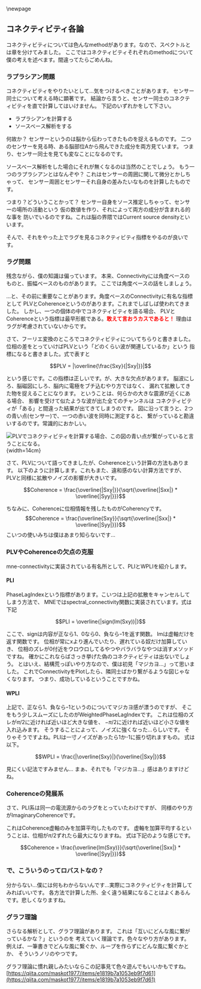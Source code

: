 
\newpage
## コネクティビティ各論
コネクティビティについては色んなmethodがあります。なので、スペクトルとは章を分けてみました。
ここではコネクティビティそれぞれのmethodについて僕の考えを述べます。間違ってたらごめんね。

### ラプラシアン問題
コネクティビティをやりたいとして…気をつけるべきことがあります。
センサー同士について考える時に顕著です。
結論から言うと、センサー同士のコネクティビティを直で計算してはいけません。
下記のいずれかをして下さい。

- ラプラシアンを計算する
- ソースベース解析をする

何故か？
センサーというのは脳から伝わってきたものを捉えるものです。
二つのセンサーを見る時、ある脳部位Aから飛んできた成分を両方見ています。
つまり、センサー同士を見ても変なことになるのです。

ソースベース解析をした場合にそれが無くなるのは当然のことでしょう。
もう一つのラプラシアンとはなんぞや？
これはセンサーの周囲に関して微分とかしちゃって、
センサー周囲とセンサーそれ自身の差みたいなものを計算したものです。

つまり？どういうことかって？
センサー自身をソース推定しちゃって、センサーの場所の活動という
仮の数値を作り、それによって両方の成分が含まれる的な事を
防いでいるのですね。これは脳の界隈ではCurrent source densityといいます。

そんで、それをやった上でラグを見るコネクティビティ指標をやるのが良いです。

### ラグ問題

残念ながら、僕の知識は偏っています。
本来、Connectivityには角度ベースのものと、振幅ベースのものがあります。
ここでは角度ベースの話をしましょう。

...と、その前に重要なことがあります。角度ベースのConnectivityに有名な指標として
PLVとCoherenceというのがあります。これまでしばしば使われてきました。
しかし、一つの個体の中でコネクティビティを語る場合、
PLVとCoherenceという指標は最早形骸である。**<span style='color: red'>敢えて言おうカスであると！</span>**
理由はラグが考慮されていないからです。

さて、フーリエ変換のところでコネクティビティについてちらりと書きました。
位相の差をとっていけばPLVという「どのくらい波が関連しているか」という
指標になると書きました。式で表すと

$$PLV = |\overline{\frac{Sxy}{|Sxy|}}|$$

という感じです。この指標は正しいです。が、大きな欠点があります。
脳波にしろ、脳磁図にしろ、脳内に電極をブチ込むやり方ではなく、
漏れて拡散してきた物を捉えることになります。
ということは、何らかの大きな震源が近くにある場合、
影響を受けて似たような波が出た全てのチャンネルは
コネクティビティが「ある」と間違った結果が出てきてしまうのです。
図に沿って言うと、2つの青い点(センサー)で、一つの赤い波を同時に測定すると、
繋がっていると勘違いするのです。常識的におかしい。

![PLVでコネクティビティを計算する場合、この図の青い点が繋がっていると言うことになる。](./img/plv.png){width=14cm}

さて、PLVについて語ってきましたが、Coherenceという計算の方法もあります。
以下のように計算します。これもまた、違和感のない計算方法ですが、
PLVと同様に拡散やノイズの影響が大きいです。

$$Coherence = \frac{\overline{|Sxy|}}{\sqrt{\overline{|Sxx|} * \overline{|Syy|}}}$$

ちなみに、Coherenceに位相情報を残したものがCoherencyです。
$$Coherence = \frac{\overline{Sxy}}{\sqrt{\overline{|Sxx|} * \overline{|Syy|}}}$$
こいつの使いみちは僕はあまり知らないです…

### PLVやCoherenceの欠点の克服
mne-connectivityに実装されている有名所として、PLIとWPLIを紹介します。

#### PLI
PhaseLagIndexという指標があります。こいつは上記の拡散をキャンセルしてしまう方法で、
MNEではspectral_connectivity関数に実装されています。式は下記

$$PLI = \overline{|sign(Im(Sxy))|}$$

ここで、signは内容が正なら1、0なら0、負ならｰ1を返す関数。
Imは虚軸だけを返す関数です。
位相が常にxより進んでいたり、遅れている奴だけ加算していき、
位相のズレが0付近をウロウロしてるやつやバラバラなやつは消すメソッドですね。
確かにこれならばさっき挙げた偽のコネクティビティは出ないでしょう。
とはいえ、結構荒っぽいやり方なので、僕は初見「マジカヨ…」って思いました。
これでConnectivityをPlotしたら、隣同士ばかり繋がるような図じゃなくなります。
つまり、成功しているということですかね。

#### WPLI
上記で、正なら1、負ならｰ1というのについてマジカヨ感が漂うのですが、
そこをもう少しスムーズにしたのがWeightedPhaseLagIndexです。
これは位相のズレが$\pi/2$に近ければ近いほど大きな値を、
$-\pi/2$に近ければ近いほど小さな値を入れ込みます。
そうすることによって、ノイズに強くなった…らしいです。
そりゃそうですよね。PLIは一寸ノイズがあったら1か-1に振り切れますもの。
式は以下。

$$WPLI = \frac{|\overline{Sxy}|}{\overline{|Sxy|}}$$

見にくい記法ですみません…
まぁ、それでも「マジカヨ…」感はありますけどね。


### Coherenceの発展系
さて、PLI系は同一の電流源からのラグをとっていたわけですが、
同様のやり方がImaginaryCoherenceです。

これはCoherence虚軸のみを加算平均したものです。
虚軸を加算平均するということは、位相が$\pi/2$ずれたら最大になりますね。
式は下記のような感じです。

$$Coherence = \frac{\overline{Im(Sxy)}}{\sqrt{\overline{|Sxx|} * \overline{|Syy|}}}$$

### で、こういうのってロバストなの？
分からない…僕には何もわからないんです…実際にコネクティビティを計算してみればいいです。
各方法で計算した所、全く違う結果になることはよくあるんです。悲しくなりますね。

### グラフ理論
さらなる解析として、グラフ理論があります。
これは「互いにどんな風に繋がっているかな？」というのを
考えていく理論です。色々なやり方があります。
例えば、一筆書きでどんな風に繋ぐか、ループを作らずにどんな風に繋ぐかとか、
そういうノリのやつです。


グラフ理論に慣れ親しみたいならこの記事見て色々遊んでもいいかもですね。
[https://qiita.com/maskot1977/items/e1819b7a1053eb9f7d61](https://qiita.com/maskot1977/items/e1819b7a1053eb9f7d61)
